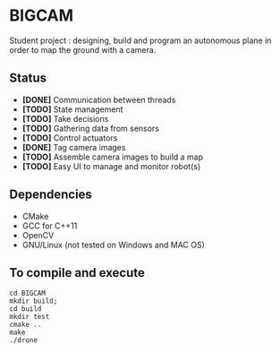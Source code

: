# BIGCAM
Student project : designing, build and program an autonomous plane in order to map the ground with a camera.

## Status
+    **[DONE]** Communication between threads
+    **[TODO]** State management
+    **[TODO]** Take decisions
+    **[TODO]** Gathering data from sensors
+    **[TODO]** Control actuators
+    **[DONE]** Tag camera images
+    **[TODO]** Assemble camera images to build a map
+    **[TODO]** Easy UI to manage and monitor robot(s)

## Dependencies
+    CMake
+    GCC for C++11
+    OpenCV
+    GNU/Linux (not tested on Windows and MAC OS)

## To compile and execute
    cd BIGCAM
    mkdir build;
    cd build
    mkdir test
    cmake ..
    make
    ./drone
